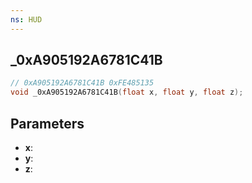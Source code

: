 ```yaml
---
ns: HUD
---
```

## _0xA905192A6781C41B

```c
// 0xA905192A6781C41B 0xFE485135
void _0xA905192A6781C41B(float x, float y, float z);
```


## Parameters
* **x**: 
* **y**: 
* **z**: 

